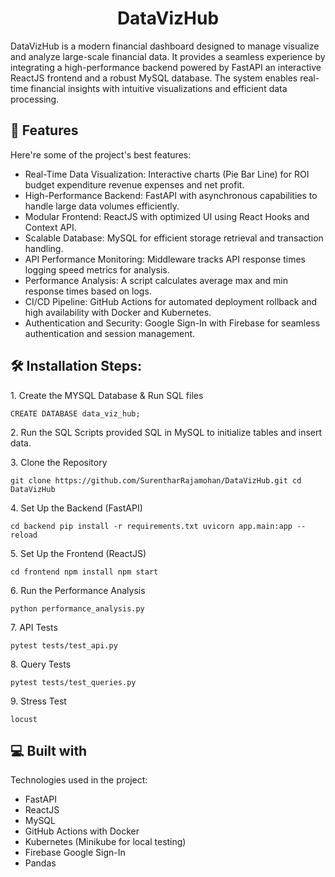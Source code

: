 <h1 align="center" id="title">DataVizHub</h1>

<p id="description">DataVizHub is a modern financial dashboard designed to manage visualize and analyze large-scale financial data. It provides a seamless experience by integrating a high-performance backend powered by FastAPI an interactive ReactJS frontend and a robust MySQL database. The system enables real-time financial insights with intuitive visualizations and efficient data processing.</p>

  
  
<h2>🧐 Features</h2>

Here're some of the project's best features:

*   Real-Time Data Visualization: Interactive charts (Pie Bar Line) for ROI budget expenditure revenue expenses and net profit.
*   High-Performance Backend: FastAPI with asynchronous capabilities to handle large data volumes efficiently.
*   Modular Frontend: ReactJS with optimized UI using React Hooks and Context API.
*   Scalable Database: MySQL for efficient storage retrieval and transaction handling.
*   API Performance Monitoring: Middleware tracks API response times logging speed metrics for analysis.
*   Performance Analysis: A script calculates average max and min response times based on logs.
*   CI/CD Pipeline: GitHub Actions for automated deployment rollback and high availability with Docker and Kubernetes.
*   Authentication and Security: Google Sign-In with Firebase for seamless authentication and session management.

<h2>🛠️ Installation Steps:</h2>

<p>1. Create the MYSQL Database &amp; Run SQL files</p>

```
CREATE DATABASE data_viz_hub;
```

<p>2. Run the SQL Scripts provided SQL in MySQL to initialize tables and insert  data.</p>

<p>3. Clone the Repository</p>

```
git clone https://github.com/SurentharRajamohan/DataVizHub.git cd DataVizHub
```

<p>4. Set Up the Backend (FastAPI)</p>

```
cd backend pip install -r requirements.txt uvicorn app.main:app --reload
```

<p>5. Set Up the Frontend (ReactJS)</p>

```
cd frontend npm install npm start
```

<p>6. Run the Performance Analysis</p>

```
python performance_analysis.py
```

<p>7. API Tests</p>

```
pytest tests/test_api.py
```

<p>8. Query Tests</p>

```
pytest tests/test_queries.py
```

<p>9. Stress Test</p>

```
locust
```

  
  
<h2>💻 Built with</h2>

Technologies used in the project:

*   FastAPI
*   ReactJS
*   MySQL
*   GitHub Actions with Docker
*   Kubernetes (Minikube for local testing)
*   Firebase Google Sign-In
*   Pandas
